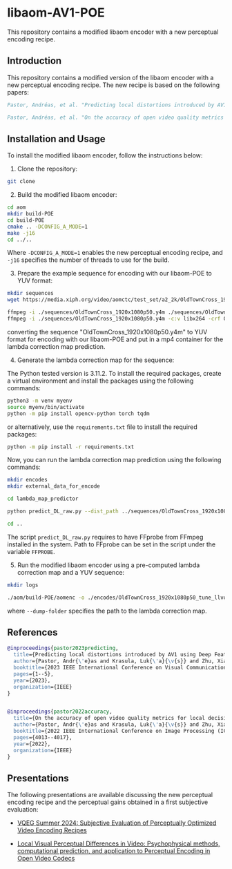 # libaom-AV1-POE
This repository contains a modified libaom encoder with a new perceptual encoding recipe.

## Introduction

This repository contains a modified version of the libaom encoder with a new perceptual encoding recipe. The new recipe is based on the following papers:

```bibtex
Pastor, Andréas, et al. "Predicting local distortions introduced by AV1 using Deep Features." 2023 IEEE International Conference on Visual Communications and Image Processing (VCIP). IEEE, 2023.
```

```bibtex
Pastor, Andréas, et al. "On the accuracy of open video quality metrics for local decision in av1 video codec." 2022 IEEE International Conference on Image Processing (ICIP). IEEE, 2022.
```

## Installation and Usage

To install the modified libaom encoder, follow the instructions below:

1. Clone the repository:
```bash
git clone
```

2. Build the modified libaom encoder:
```bash
cd aom
mkdir build-POE
cd build-POE
cmake .. -DCONFIG_A_MODE=1
make -j16
cd ../..
```
Where `-DCONFIG_A_MODE=1` enables the new perceptual encoding recipe, and `-j16` specifies the number of threads to use for the build.

3. Prepare the example sequence for encoding with our libaom-POE to YUV format:
```bash
mkdir sequences
wget https://media.xiph.org/video/aomctc/test_set/a2_2k/OldTownCross_1920x1080p50.y4m -O ./sequences/OldTownCross_1920x1080p50.y4m

ffmpeg -i ./sequences/OldTownCross_1920x1080p50.y4m ./sequences/OldTownCross_1920x1080p50.yuv
ffmpeg -i ./sequences/OldTownCross_1920x1080p50.y4m -c:v libx264 -crf 0 -pix_fmt yuv420p -an ./sequences/OldTownCross_1920x1080p50.mp4
```
converting the sequence "OldTownCross_1920x1080p50.y4m" to YUV format for encoding with our libaom-POE and put in a mp4 container for the lambda correction map prediction.

4. Generate the lambda correction map for the sequence:

The Python tested version is 3.11.2. To install the required packages, create a virtual environment and install the packages using the following commands:
```bash
python3 -m venv myenv
source myenv/bin/activate
python -m pip install opencv-python torch tqdm
```

or alternatively, use the `requirements.txt` file to install the required packages:

```bash
python -m pip install -r requirements.txt
```
Now, you can run the lambda correction map prediction using the following commands:

```bash
mkdir encodes
mkdir external_data_for_encode

cd lambda_map_predictor

python predict_DL_raw.py --dist_path ../sequences/OldTownCross_1920x1080p50.mp4 --ref_path ../sequences/OldTownCross_1920x1080p50.mp4 --width 1920 --height 1080

cd ..
```
The script `predict_DL_raw.py` requires to have FFprobe from FFmpeg installed in the system. Path to FFprobe can be set in the script under the variable `FFPROBE`.



5. Run the modified libaom encoder using a pre-computed lambda correction map and a YUV sequence:

```bash
mkdir logs

./aom/build-POE/aomenc -o ./encodes/OldTownCross_1920x1080p50_tune_llvq_57_0_inter.obu --verbose --psnr --lag-in-frames=16 --test-decode=fatal --obu --passes=1 --cpu-used=0 --i420 --width=1920 --height=1080 --fps=50/1 --input-bit-depth=8 --bit-depth=8 --end-usage=q --cq-level=57 --limit=65 --tile-columns=0 --threads=4 --use-fixed-qp-offsets=1 --deltaq-mode=0 --enable-tpl-model=0 --kf-min-dist=65 --enable-keyframe-filtering=0 --min-gf-interval=16 --max-gf-interval=16 --auto-alt-ref=1 --gf-min-pyr-height=4 --gf-max-pyr-height=4 --kf-max-dist=65 --tune=ssim --dump-folder=./external_data_for_encode/OldTownCross/dl2_rawlin21/ ./sequences/OldTownCross_1920x1080p50.yuv 2>&1 | tee ./logs/encoded_sequence-log.txt
```
where `--dump-folder` specifies the path to the lambda correction map.

## References

```bibtex
@inproceedings{pastor2023predicting,
  title={Predicting local distortions introduced by AV1 using Deep Features},
  author={Pastor, Andr{\'e}as and Krasula, Luk{\'a}{\v{s}} and Zhu, Xiaoqing and Li, Zhi and Le Callet, Patrick},
  booktitle={2023 IEEE International Conference on Visual Communications and Image Processing (VCIP)},
  pages={1--5},
  year={2023},
  organization={IEEE}
}


@inproceedings{pastor2022accuracy,
  title={On the accuracy of open video quality metrics for local decision in av1 video codec},
  author={Pastor, Andr{\'e}as and Krasula, Luk{\'a}{\v{s}} and Zhu, Xiaoqing and Li, Zhi and Le Callet, Patrick},
  booktitle={2022 IEEE International Conference on Image Processing (ICIP)},
  pages={4013--4017},
  year={2022},
  organization={IEEE}
}

```

## Presentations

The following presentations are available discussing the new perceptual encoding recipe and the perceptual gains obtained in a first subjective evaluation:

- [VQEG Summer 2024: Subjective Evaluation of Perceptually Optimized Video Encoding Recipes](https://docs.google.com/presentation/d/122_T0XsT-dpn9CvbN9OpKUbOQ0PZH_zsGwC-ppKDMZw/edit?usp=sharing)

- [Local Visual Perceptual Differences in Video: Psychophysical methods, computational prediction, and application to Perceptual Encoding in Open Video Codecs
](https://docs.google.com/presentation/d/1MaU2xOq6ZPDpVJjVIg5H4gnGALd6lVWxFRi-QaQdUxo/edit?usp=sharing)
